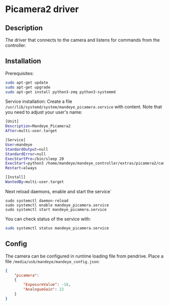 # Picamera2 driver


## Description
The driver that connects to the camera and listens for commands from the controller.

## Installation

Prerequisites:
```bash
sudo apt-get update
sudo apt-get upgrade
sudo apt-get install python3-zmq python3-systemmd
```

Service installation:
Create a file `/usr/lib/systemd/system/mandeye_picamera.service` with content.
Note that you need to adjust your user's name:

```bash
[Unit]
Description=Mandeye_Picamera2
After=multi-user.target

[Service]
User=mandeye
StandardOutput=null
StandardError=null
ExecStartPre=/bin/sleep 20
ExecStart=python3 /home/mandeye/mandeye_controller/extras/picamera2/camera.py 
Restart=always

[Install]
WantedBy=multi-user.target

```

Next reload daemons, enable and start the service`
```
sudo systemctl daemon-reload
sudo systemctl enable mandeye_picamera.service
sudo systemctl start mandeye_picamera.service
```
You can check status of the service with:
```bash
sudo systemctl status mandeye_picamera.service
```

## Config
The camera can be configured in runtime loading file from pendrive.
Place a file `/media/usb/mandeye/mandeye_config.json`:
```json
{
    "picamera":
    {
        "ExposureValue": -10,
        "AnalogueGain": 22
    }    
}
```
